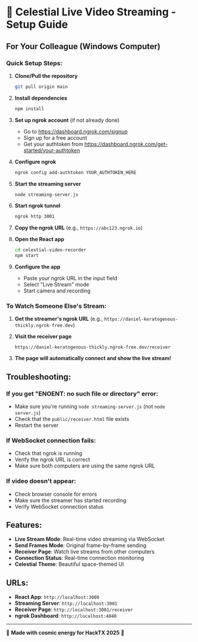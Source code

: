 # 🌟 Celestial Live Video Streaming - Setup Guide

## For Your Colleague (Windows Computer)

### Quick Setup Steps:

1. **Clone/Pull the repository**
   ```bash
   git pull origin main
   ```

2. **Install dependencies**
   ```bash
   npm install
   ```

3. **Set up ngrok account** (if not already done)
   - Go to https://dashboard.ngrok.com/signup
   - Sign up for a free account
   - Get your authtoken from https://dashboard.ngrok.com/get-started/your-authtoken

4. **Configure ngrok**
   ```bash
   ngrok config add-authtoken YOUR_AUTHTOKEN_HERE
   ```

5. **Start the streaming server**
   ```bash
   node streaming-server.js
   ```

6. **Start ngrok tunnel**
   ```bash
   ngrok http 3001
   ```

7. **Copy the ngrok URL** (e.g., `https://abc123.ngrok.io`)

8. **Open the React app**
   ```bash
   cd celestial-video-recorder
   npm start
   ```

9. **Configure the app**
   - Paste your ngrok URL in the input field
   - Select "Live Stream" mode
   - Start camera and recording

### To Watch Someone Else's Stream:

1. **Get the streamer's ngrok URL** (e.g., `https://daniel-keratogenous-thickly.ngrok-free.dev`)

2. **Visit the receiver page**
   ```
   https://daniel-keratogenous-thickly.ngrok-free.dev/receiver
   ```

3. **The page will automatically connect and show the live stream!**

## Troubleshooting:

### If you get "ENOENT: no such file or directory" error:
- Make sure you're running `node streaming-server.js` (not `node server.js`)
- Check that the `public/receiver.html` file exists
- Restart the server

### If WebSocket connection fails:
- Check that ngrok is running
- Verify the ngrok URL is correct
- Make sure both computers are using the same ngrok URL

### If video doesn't appear:
- Check browser console for errors
- Make sure the streamer has started recording
- Verify WebSocket connection status

## Features:

- **Live Stream Mode**: Real-time video streaming via WebSocket
- **Send Frames Mode**: Original frame-by-frame sending
- **Receiver Page**: Watch live streams from other computers
- **Connection Status**: Real-time connection monitoring
- **Celestial Theme**: Beautiful space-themed UI

## URLs:

- **React App**: `http://localhost:3000`
- **Streaming Server**: `http://localhost:3001`
- **Receiver Page**: `http://localhost:3001/receiver`
- **ngrok Dashboard**: `http://localhost:4040`

---

🌟 **Made with cosmic energy for HackTX 2025** 🌟
